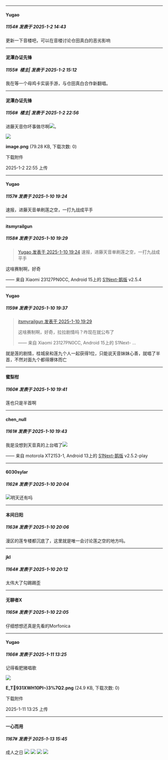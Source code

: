 ﻿
*****

####  Yugao  
##### 1154#       发表于 2025-1-2 14:43

更新一下音楼吧，可以在音楼讨论仓田真白的恶劣影响


*****

####  泥潭办证先锋  
##### 1155#         楼主| 发表于 2025-1-2 15:12

我在等一个母鸡卡实装手游，与仓田真白合作新翻唱。


*****

####  泥潭办证先锋  
##### 1156#         楼主| 发表于 2025-1-2 22:56

进藤天音你坏事做尽啊<img src="https://static.saraba1st.com/image/smiley/face2017/048.png" referrerpolicy="no-referrer">。

<img src="https://img.saraba1st.com/forum/202501/02/225547i9mtyzb48ts88zy9.png" referrerpolicy="no-referrer">

<strong>image.png</strong> (79.28 KB, 下载次数: 0)

下载附件

2025-1-2 22:55 上传

*****

####  Yugao  
##### 1157#       发表于 2025-1-10 19:24

速报，进藤天音单刷莲之空，一打九战成平手


*****

####  itsmyrailgun  
##### 1158#       发表于 2025-1-10 19:29

<blockquote><a href="httphttps://bbs.saraba1st.com/2b/forum.php?mod=redirect&amp;goto=findpost&amp;pid=67148809&amp;ptid=1916875" target="_blank">Yugao 发表于 2025-1-10 19:24</a>
速报，进藤天音单刷莲之空，一打九战成平手</blockquote>
这啥赛制啊，好奇

—— 来自 Xiaomi 23127PN0CC, Android 15上的 [S1Next-鹅版](https://github.com/ykrank/S1-Next/releases) v2.5.4


*****

####  Yugao  
##### 1159#       发表于 2025-1-10 19:37

<blockquote><a href="httphttps://bbs.saraba1st.com/2b/forum.php?mod=redirect&amp;goto=findpost&amp;pid=67148836&amp;ptid=1916875" target="_blank">itsmyrailgun 发表于 2025-1-10 19:29</a>

这啥赛制啊，好奇，拉拉剧情吗？咋现在就公布了

—— 来自 Xiaomi 23127PN0CC, Android 15上的 S1Next- ...</blockquote>
就是莲的剧情，桂城泉和莲九个人一起获得1位，只能说天音妹妹心善，就唱了半首，不然对面九个都得爆体而亡

*****

####  蜜梨柑  
##### 1160#       发表于 2025-1-10 19:41

莲也只是半首啊


*****

####  chen_null  
##### 1161#       发表于 2025-1-10 19:43

我是没想到天音真的上台唱了<img src="https://static.saraba1st.com/image/smiley/face2017/067.png" referrerpolicy="no-referrer">

—— 来自 motorola XT2153-1, Android 13上的 [S1Next-鹅版](https://github.com/ykrank/S1-Next/releases) v2.5.2-play


*****

####  6030sylar  
##### 1162#       发表于 2025-1-10 20:04

<img src="https://static.saraba1st.com/image/smiley/face2017/046.png" referrerpolicy="no-referrer">明天还有吗


*****

####  本间日阳  
##### 1163#       发表于 2025-1-10 20:06

漫区的莲专楼都沉底了，这里就是唯一会讨论莲之空的地方吗。


*****

####  jkl  
##### 1164#       发表于 2025-1-10 20:12

太伟大了勾踢踢歪


*****

####  无聊者X  
##### 1165#       发表于 2025-1-10 22:05

仔细想想还真是先看的Morfonica


*****

####  Yugao  
##### 1166#       发表于 2025-1-11 13:25

记得看肥猪唱歌

<img src="https://img.saraba1st.com/forum/202501/11/132526ijxuxixuhhguznip.png" referrerpolicy="no-referrer">

<strong>E_T931XWH10PI~)3%7Q2.png</strong> (24.9 KB, 下载次数: 0)

下载附件

2025-1-11 13:25 上传


*****

####  一心而用  
##### 1167#       发表于 2025-1-13 15:45

成人之日
<img src="https://p.sda1.dev/21/9d0542b766e2ca3e0a610e93477ea9f2/image.jpg" referrerpolicy="no-referrer">
<img src="https://p.sda1.dev/21/2d1dd4a48519f77c972c2a2468d9a683/image.jpg" referrerpolicy="no-referrer">
<img src="https://p.sda1.dev/21/3cee16dc84863d35859971aecbd6e2f2/image.jpg" referrerpolicy="no-referrer">
<img src="https://p.sda1.dev/21/a5699e71b0f599c9ed4e90c17b00ae9a/image.jpg" referrerpolicy="no-referrer">

